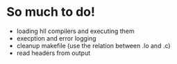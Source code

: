 # So much to do!

- loading hll compilers and executing them
- execption and error logging
- cleanup makefile (use the relation between .lo and .c)
- read headers from output
